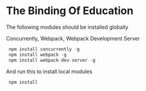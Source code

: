 # The Binding Of Education


The following modules should be installed globally

Concurrently, Webpack, Webpack Development Server
```javascript
 npm install concurrently -g
 npm install webpack -g
 npm install webpack-dev-server -g
```

And run this to install local modules
```javascript
 npm install
```
